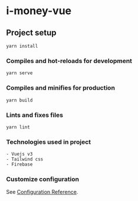 # i-money-vue

## Project setup
```
yarn install
```

### Compiles and hot-reloads for development
```
yarn serve
```

### Compiles and minifies for production
```
yarn build
```

### Lints and fixes files
```
yarn lint
```

### Technologies used in project
```
- Vuejs v3
- Tailwind css
- Firebase
```

### Customize configuration
See [Configuration Reference](https://cli.vuejs.org/config/).
